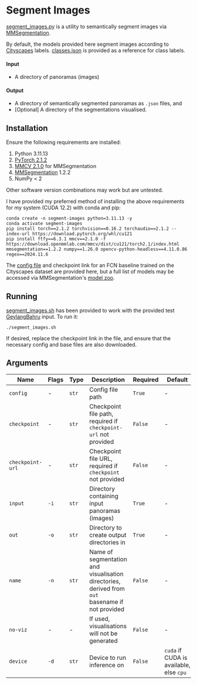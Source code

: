 # Segment Images  

[segment_images.py](./segment_images.py) is a utility to semantically segment images via [MMSegmentation](https://mmsegmentation.readthedocs.io/).  

By default, the models provided here segment images according to [Cityscapes](https://www.cityscapes-dataset.com/) labels. [classes.json](./classes.json) is provided as a reference for class labels.  

#### Input  

* A directory of panoramas (images)  

#### Output  

* A directory of semantically segmented panoramas as ```.json``` files, and
* [Optional] A directory of the segmentations visualised.  

## Installation  

Ensure the following requirements are installed:  
1. Python 3.11.13
2. [PyTorch 2.1.2](https://pytorch.org/get-started/previous-versions/)
3. [MMCV 2.1.0](https://mmcv.readthedocs.io/) for MMSegmentation  
4. [MMSegmentation](https://mmsegmentation.readthedocs.io/) 1.2.2  
5. NumPy < 2

Other software version combinations may work but are untested.  

I have provided my preferred method of installing the above requirements for my system (CUDA 12.2) with conda and pip:  
```shell
conda create -n segment-images python=3.11.13 -y
conda activate segment-images
pip install torch==2.1.2 torchvision==0.16.2 torchaudio==2.1.2 --index-url https://download.pytorch.org/whl/cu121
pip install ftfy==6.3.1 mmcv==2.1.0 -f https://download.openmmlab.com/mmcv/dist/cu121/torch2.1/index.html mmsegmentation==1.2.2 numpy==1.26.0 opencv-python-headless==4.11.0.86 regex==2024.11.6
```

The [config file](./configs/fcn/fcn-d6_r101-d16_4xb2-80k_cityscapes-512x1024.py) and checkpoint link for an FCN baseline trained on the Cityscapes dataset are provided here, but a full list of models may be accessed via MMSegmentation's [model zoo](https://github.com/open-mmlab/mmsegmentation/blob/main/docs/en/model_zoo.md).  

## Running  

[segment_images.sh](./segment_images.sh) has been provided to work with the provided test [GeylangBahru](../GeylangBahru/) input. To run it:  
```shell
./segment_images.sh
```
If desired, replace the checkpoint link in the file, and ensure that the necessary config and base files are also downloaded.  

## Arguments  

| Name                 | Flags    | Type      | Description                                                                                         | Required    | Default                                         |
|----------------------|----------|-----------|-----------------------------------------------------------------------------------------------------|-------------|-------------------------------------------------|
| ```config```         | -        | ```str``` | Config file path                                                                                    | ```True```  | -                                               |
| ```checkpoint```     | -        | ```str``` | Checkpoint file path, required if ```checkpoint-url``` not provided                                 | ```False``` | -                                               |
| ```checkpoint-url``` | -        | ```str``` | Checkpoint file URL, required if ```checkpoint``` not provided                                      | ```False``` | -                                               |
| ```input```          | ```-i``` | ```str``` | Directory containing input panoramas (images)                                                       | ```True```  | -                                               |
| ```out```            | ```-o``` | ```str``` | Directory to create output directories in                                                           | ```True```  | -                                               |
| ```name```           | ```-n``` | ```str``` | Name of segmentation and visualisation directories, derived from ```out``` basename if not provided | ```False``` | -                                               |
| ```no-viz```         | -        | -         | If used, visualisations will not be generated                                                       | ```False``` | -                                               |
| ```device```         | ```-d``` | ```str``` | Device to run inference on                                                                          | ```False``` | ```cuda``` if CUDA is available, else ```cpu``` |